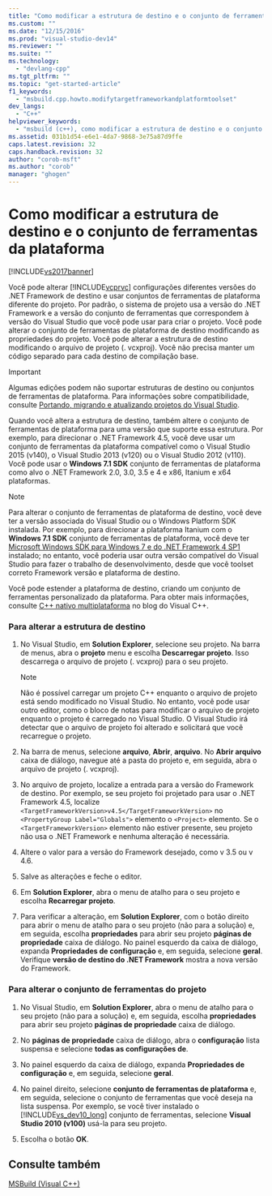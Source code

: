 ```yaml
---
title: "Como modificar a estrutura de destino e o conjunto de ferramentas da plataforma | Microsoft Docs"
ms.custom: ""
ms.date: "12/15/2016"
ms.prod: "visual-studio-dev14"
ms.reviewer: ""
ms.suite: ""
ms.technology: 
  - "devlang-cpp"
ms.tgt_pltfrm: ""
ms.topic: "get-started-article"
f1_keywords: 
  - "msbuild.cpp.howto.modifytargetframeworkandplatformtoolset"
dev_langs: 
  - "C++"
helpviewer_keywords: 
  - "msbuild (c++), como modificar a estrutura de destino e o conjunto de ferramentas da plataforma"
ms.assetid: 031b1d54-e6e1-4da7-9868-3e75a87d9ffe
caps.latest.revision: 32
caps.handback.revision: 32
author: "corob-msft"
ms.author: "corob"
manager: "ghogen"
---
```

# Como modificar a estrutura de destino e o conjunto de ferramentas da plataforma
[!INCLUDE[vs2017banner](../assembler/inline/includes/vs2017banner.md)]

Você pode alterar [!INCLUDE[vcprvc](../build/includes/vcprvc_md.md)] configurações diferentes versões do .NET Framework de destino e usar conjuntos de ferramentas de plataforma diferente do projeto. Por padrão, o sistema de projeto usa a versão do .NET Framework e a versão do conjunto de ferramentas que correspondem à versão do Visual Studio que você pode usar para criar o projeto. Você pode alterar o conjunto de ferramentas de plataforma de destino modificando as propriedades do projeto. Você pode alterar a estrutura de destino modificando o arquivo de projeto \(. vcxproj\). Você não precisa manter um código separado para cada destino de compilação base.  
  
> [!IMPORTANT]
>  Algumas edições podem não suportar estruturas de destino ou conjuntos de ferramentas de plataforma. Para informações sobre compatibilidade, consulte [Portando, migrando e atualizando projetos do Visual Studio](../Topic/Porting,%20Migrating,%20and%20Upgrading%20Visual%20Studio%20Projects.md).  
  
 Quando você altera a estrutura de destino, também altere o conjunto de ferramentas de plataforma para uma versão que suporte essa estrutura. Por exemplo, para direcionar o .NET Framework 4.5, você deve usar um conjunto de ferramentas da plataforma compatível como o Visual Studio 2015 \(v140\), o Visual Studio 2013 \(v120\) ou o Visual Studio 2012 \(v110\). Você pode usar o **Windows 7.1 SDK** conjunto de ferramentas de plataforma como alvo o .NET Framework 2.0, 3.0, 3.5 e 4 e x86, Itanium e x64 plataformas.  
  
> [!NOTE]
>  Para alterar o conjunto de ferramentas de plataforma de destino, você deve ter a versão associada do Visual Studio ou o Windows Platform SDK instalada. Por exemplo, para direcionar a plataforma Itanium com o **Windows 7.1 SDK** conjunto de ferramentas de plataforma, você deve ter [Microsoft Windows SDK para Windows 7 e do .NET Framework 4 SP1](http://www.microsoft.com/download/details.aspx?id=8279) instalado; no entanto, você poderia usar outra versão compatível do Visual Studio para fazer o trabalho de desenvolvimento, desde que você toolset correto Framework versão e plataforma de destino.  
  
 Você pode estender a plataforma de destino, criando um conjunto de ferramentas personalizado da plataforma. Para obter mais informações, consulte [C\+\+ nativo multiplataforma](http://go.microsoft.com/fwlink/?LinkId=196619) no blog do Visual C\+\+.  
  
### Para alterar a estrutura de destino  
  
1.  No Visual Studio, em **Solution Explorer**, selecione seu projeto. Na barra de menus, abra o **projeto** menu e escolha **Descarregar projeto**. Isso descarrega o arquivo de projeto \(. vcxproj\) para o seu projeto.  
  
    > [!NOTE]
    >  Não é possível carregar um projeto C\+\+ enquanto o arquivo de projeto está sendo modificado no Visual Studio. No entanto, você pode usar outro editor, como o bloco de notas para modificar o arquivo de projeto enquanto o projeto é carregado no Visual Studio. O Visual Studio irá detectar que o arquivo de projeto foi alterado e solicitará que você recarregue o projeto.  
  
2.  Na barra de menus, selecione **arquivo**, **Abrir**, **arquivo**. No **Abrir arquivo** caixa de diálogo, navegue até a pasta do projeto e, em seguida, abra o arquivo de projeto \(. vcxproj\).  
  
3.  No arquivo de projeto, localize a entrada para a versão do Framework de destino. Por exemplo, se seu projeto foi projetado para usar o .NET Framework 4.5, localize `<TargetFrameworkVersion>v4.5</TargetFrameworkVersion>` no `<PropertyGroup Label="Globals">` elemento o `<Project>` elemento. Se o `<TargetFrameworkVersion>` elemento não estiver presente, seu projeto não usa o .NET Framework e nenhuma alteração é necessária.  
  
4.  Altere o valor para a versão do Framework desejado, como v 3.5 ou v 4.6.  
  
5.  Salve as alterações e feche o editor.  
  
6.  Em **Solution Explorer**, abra o menu de atalho para o seu projeto e escolha **Recarregar projeto**.  
  
7.  Para verificar a alteração, em **Solution Explorer**, com o botão direito para abrir o menu de atalho para o seu projeto \(não para a solução\) e, em seguida, escolha **propriedades** para abrir seu projeto **páginas de propriedade** caixa de diálogo. No painel esquerdo da caixa de diálogo, expanda **Propriedades de configuração** e, em seguida, selecione **geral**. Verifique **versão de destino do .NET Framework** mostra a nova versão do Framework.  
  
### Para alterar o conjunto de ferramentas do projeto  
  
1.  No Visual Studio, em **Solution Explorer**, abra o menu de atalho para o seu projeto \(não para a solução\) e, em seguida, escolha **propriedades** para abrir seu projeto **páginas de propriedade** caixa de diálogo.  
  
2.  No **páginas de propriedade** caixa de diálogo, abra o **configuração** lista suspensa e selecione **todas as configurações de**.  
  
3.  No painel esquerdo da caixa de diálogo, expanda **Propriedades de configuração** e, em seguida, selecione **geral**.  
  
4.  No painel direito, selecione **conjunto de ferramentas de plataforma** e, em seguida, selecione o conjunto de ferramentas que você deseja na lista suspensa. Por exemplo, se você tiver instalado o [!INCLUDE[vs_dev10_long](../build/includes/vs_dev10_long_md.md)] conjunto de ferramentas, selecione **Visual Studio 2010 \(v100\)** usá\-la para seu projeto.  
  
5.  Escolha o botão **OK**.  
  
## Consulte também  
 [MSBuild \(Visual C\+\+\)](../Topic/MSBuild%20\(Visual%20C++\).md)